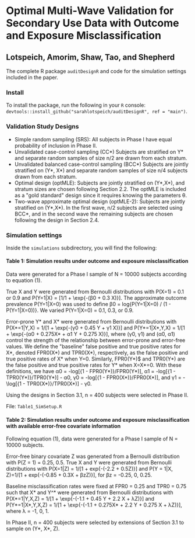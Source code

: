 # Optimal Multi-Wave Validation for Secondary Use Data with Outcome and Exposure Misclassification
## Lotspeich, Amorim, Shaw, Tao, and Shepherd
The complete R package `auditDesignR` and code for the simulation settings included in the paper. 

### Install
To install the package, run the following in your `R` console: `devtools::install_github("sarahlotspeich/auditDesignR", ref = "main")`.

### Validation Study Designs

  - Simple random sampling (SRS): All subjects in Phase I have equal probability of inclusion in Phase II.
  - Unvalidated case-control sampling (CC*) Subjects are stratified on Y* and separate random samples of size n/2 are drawn from each stratum.
  - Unvalidated balanced case-control sampling (BCC*) Subjects are jointly stratified on (Y*, X*) and separate random samples of size n/4 subjects drawn from each stratum. 
  - Optimal design (optMLE): Subjects are jointly stratified on (Y*,X*), and stratum sizes are chosen following Section 2.2. The optMLE is included as a "gold standard" design since it requires knowing the parameters θ.
  - Two-wave approximate optimal design (optMLE-2): Subjects are jointly stratified on (Y*,X*). In the first wave, n/2 subjects are selected using BCC*, and in the second wave the remaining subjects are chosen following the design in Section 2.4.

### Simulation settings 
Inside the `simulations` subdirectory, you will find the following: 

#### Table 1: Simulation results under outcome and exposure misclassification

Data were generated for a Phase I sample of N = 10000 subjects according to equation (1). 

True X and Y were generated from Bernoulli distributions with P(X=1) = 0.1 or 0.9 and P(Y=1|X) = [1/1 + \exp\{-(β0 + 0.3 X)\}]. The approximate outcome prevalence P(Y=1|X=0) was used to define β0 = log{P(Y=1|X=0) / (1 - P(Y=1|X=0))}. We varied P(Y=1|X=0) = 0.1, 0.3, or 0.9.

Error-prone Y* and X* were generated from Bernoulli distributions with P(X*=1|Y,X) = 1/[1 + \exp\{-(γ0 + 0.45 Y + γ1 X)\}] and P(Y*=1|X*,Y,X) = 1/[1 + \exp\{-(α0 + 0.275X* + α1 Y + 0.275 X)\}], where (γ0, γ1) and (α0, α1) control the strength of the relationship between error-prone and error-free values. We define the "baseline" false positive and true positive rates for X*, denoted FPR0(X*) and TPR0(X*), respectively, as the false positive and true positive rates of X* when Y=0. Similarly, FPR0(Y*)$ and TPR0(Y*) are the false positive and true positive rates for Y* when X=X*=0.  With these definitions, we have α0 = -log[{1 - FPR0(Y*)}/FPR0(Y*)], α1 = -log[{1 - TPR0(Y*)}/TPR0(Y*)] - α0, γ0 = -log[{1 - FPR0(X*)}/FPR0(X*)], and γ1 = -\log[{1 - TPR0(X*)}/TPR0(X*)] - γ0. 

Using the designs in Section 3.1, n = 400 subjects were selected in Phase II. 

File: `Table1_SimSetup.R`

#### Table 2: Simulation results under outcome and exposure misclassification with available error-free covariate information

Following equation (1), data were generated for a Phase I sample of N = 10000 subjects. 

Error-free binary covariate Z was generated from a Bernoulli distribution with P(Z = 1) = 0.25, 0.5. True X and Y were generated from Bernoulli distributions with P(X=1|Z) = 1/[1 + exp{-(-2.2 + 0.5Z)}] and P(Y = 1|X, Z)=1/[1 + exp{-(-0.85 + 0.3X + βzZ)}], for βz = -0.25, 0, 0.25. 

Baseline misclassification rates were fixed at FPR0 = 0.25 and TPR0 = 0.75 such that X* and Y^* were generated from Bernoulli distributions with P(X*=1|Y,X,Z) = 1/[1 + \exp\{-(-1.1 + 0.45 Y + 2.2 X + λZ)\}] and P(Y*=1|X*,Y,X,Z) = 1/[1 + \exp\{-(-1.1 + 0.275X* + 2.2 Y + 0.275 X + λZ)\}], where λ = -1, 0, 1. 

In Phase II, n = 400 subjects were selected by extensions of Section 3.1 to sample on (Y*, X*, Z).
